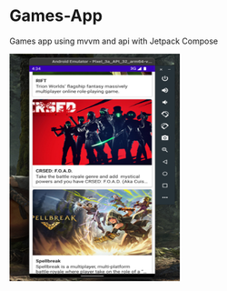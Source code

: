 # Games-App
Games app using mvvm and api with Jetpack Compose


<img src="/images/res.png" width="300" height="400"/>
